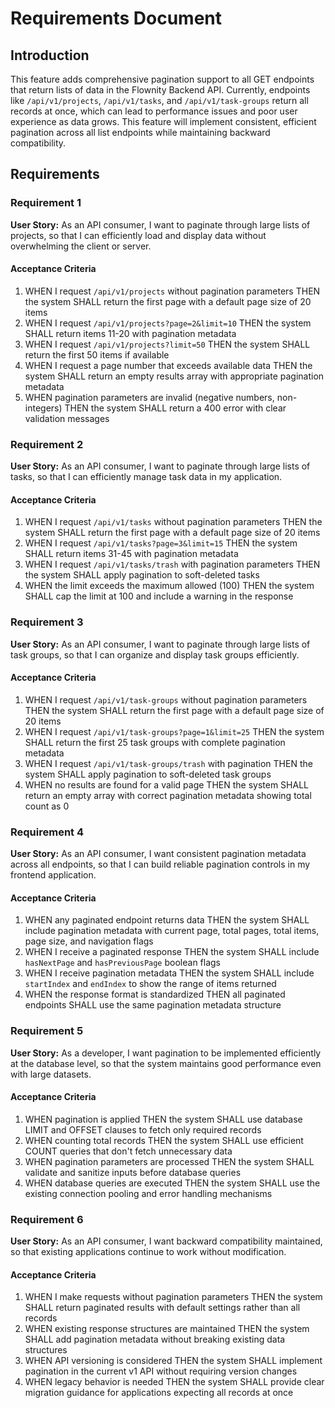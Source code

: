 # Requirements Document

## Introduction

This feature adds comprehensive pagination support to all GET endpoints that return lists of data in the Flownity Backend API. Currently, endpoints like `/api/v1/projects`, `/api/v1/tasks`, and `/api/v1/task-groups` return all records at once, which can lead to performance issues and poor user experience as data grows. This feature will implement consistent, efficient pagination across all list endpoints while maintaining backward compatibility.

## Requirements

### Requirement 1

**User Story:** As an API consumer, I want to paginate through large lists of projects, so that I can efficiently load and display data without overwhelming the client or server.

#### Acceptance Criteria

1. WHEN I request `/api/v1/projects` without pagination parameters THEN the system SHALL return the first page with a default page size of 20 items
2. WHEN I request `/api/v1/projects?page=2&limit=10` THEN the system SHALL return items 11-20 with pagination metadata
3. WHEN I request `/api/v1/projects?limit=50` THEN the system SHALL return the first 50 items if available
4. WHEN I request a page number that exceeds available data THEN the system SHALL return an empty results array with appropriate pagination metadata
5. WHEN pagination parameters are invalid (negative numbers, non-integers) THEN the system SHALL return a 400 error with clear validation messages

### Requirement 2

**User Story:** As an API consumer, I want to paginate through large lists of tasks, so that I can efficiently manage task data in my application.

#### Acceptance Criteria

1. WHEN I request `/api/v1/tasks` without pagination parameters THEN the system SHALL return the first page with a default page size of 20 items
2. WHEN I request `/api/v1/tasks?page=3&limit=15` THEN the system SHALL return items 31-45 with pagination metadata
3. WHEN I request `/api/v1/tasks/trash` with pagination parameters THEN the system SHALL apply pagination to soft-deleted tasks
4. WHEN the limit exceeds the maximum allowed (100) THEN the system SHALL cap the limit at 100 and include a warning in the response

### Requirement 3

**User Story:** As an API consumer, I want to paginate through large lists of task groups, so that I can organize and display task groups efficiently.

#### Acceptance Criteria

1. WHEN I request `/api/v1/task-groups` without pagination parameters THEN the system SHALL return the first page with a default page size of 20 items
2. WHEN I request `/api/v1/task-groups?page=1&limit=25` THEN the system SHALL return the first 25 task groups with complete pagination metadata
3. WHEN I request `/api/v1/task-groups/trash` with pagination THEN the system SHALL apply pagination to soft-deleted task groups
4. WHEN no results are found for a valid page THEN the system SHALL return an empty array with correct pagination metadata showing total count as 0

### Requirement 4

**User Story:** As an API consumer, I want consistent pagination metadata across all endpoints, so that I can build reliable pagination controls in my frontend application.

#### Acceptance Criteria

1. WHEN any paginated endpoint returns data THEN the system SHALL include pagination metadata with current page, total pages, total items, page size, and navigation flags
2. WHEN I receive a paginated response THEN the system SHALL include `hasNextPage` and `hasPreviousPage` boolean flags
3. WHEN I receive pagination metadata THEN the system SHALL include `startIndex` and `endIndex` to show the range of items returned
4. WHEN the response format is standardized THEN all paginated endpoints SHALL use the same pagination metadata structure

### Requirement 5

**User Story:** As a developer, I want pagination to be implemented efficiently at the database level, so that the system maintains good performance even with large datasets.

#### Acceptance Criteria

1. WHEN pagination is applied THEN the system SHALL use database LIMIT and OFFSET clauses to fetch only required records
2. WHEN counting total records THEN the system SHALL use efficient COUNT queries that don't fetch unnecessary data
3. WHEN pagination parameters are processed THEN the system SHALL validate and sanitize inputs before database queries
4. WHEN database queries are executed THEN the system SHALL use the existing connection pooling and error handling mechanisms

### Requirement 6

**User Story:** As an API consumer, I want backward compatibility maintained, so that existing applications continue to work without modification.

#### Acceptance Criteria

1. WHEN I make requests without pagination parameters THEN the system SHALL return paginated results with default settings rather than all records
2. WHEN existing response structures are maintained THEN the system SHALL add pagination metadata without breaking existing data structures
3. WHEN API versioning is considered THEN the system SHALL implement pagination in the current v1 API without requiring version changes
4. WHEN legacy behavior is needed THEN the system SHALL provide clear migration guidance for applications expecting all records at once
